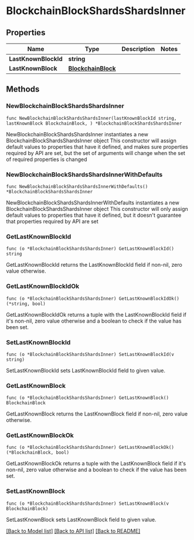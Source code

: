 # BlockchainBlockShardsShardsInner

## Properties

Name | Type | Description | Notes
------------ | ------------- | ------------- | -------------
**LastKnownBlockId** | **string** |  | 
**LastKnownBlock** | [**BlockchainBlock**](BlockchainBlock.md) |  | 

## Methods

### NewBlockchainBlockShardsShardsInner

`func NewBlockchainBlockShardsShardsInner(lastKnownBlockId string, lastKnownBlock BlockchainBlock, ) *BlockchainBlockShardsShardsInner`

NewBlockchainBlockShardsShardsInner instantiates a new BlockchainBlockShardsShardsInner object
This constructor will assign default values to properties that have it defined,
and makes sure properties required by API are set, but the set of arguments
will change when the set of required properties is changed

### NewBlockchainBlockShardsShardsInnerWithDefaults

`func NewBlockchainBlockShardsShardsInnerWithDefaults() *BlockchainBlockShardsShardsInner`

NewBlockchainBlockShardsShardsInnerWithDefaults instantiates a new BlockchainBlockShardsShardsInner object
This constructor will only assign default values to properties that have it defined,
but it doesn't guarantee that properties required by API are set

### GetLastKnownBlockId

`func (o *BlockchainBlockShardsShardsInner) GetLastKnownBlockId() string`

GetLastKnownBlockId returns the LastKnownBlockId field if non-nil, zero value otherwise.

### GetLastKnownBlockIdOk

`func (o *BlockchainBlockShardsShardsInner) GetLastKnownBlockIdOk() (*string, bool)`

GetLastKnownBlockIdOk returns a tuple with the LastKnownBlockId field if it's non-nil, zero value otherwise
and a boolean to check if the value has been set.

### SetLastKnownBlockId

`func (o *BlockchainBlockShardsShardsInner) SetLastKnownBlockId(v string)`

SetLastKnownBlockId sets LastKnownBlockId field to given value.


### GetLastKnownBlock

`func (o *BlockchainBlockShardsShardsInner) GetLastKnownBlock() BlockchainBlock`

GetLastKnownBlock returns the LastKnownBlock field if non-nil, zero value otherwise.

### GetLastKnownBlockOk

`func (o *BlockchainBlockShardsShardsInner) GetLastKnownBlockOk() (*BlockchainBlock, bool)`

GetLastKnownBlockOk returns a tuple with the LastKnownBlock field if it's non-nil, zero value otherwise
and a boolean to check if the value has been set.

### SetLastKnownBlock

`func (o *BlockchainBlockShardsShardsInner) SetLastKnownBlock(v BlockchainBlock)`

SetLastKnownBlock sets LastKnownBlock field to given value.



[[Back to Model list]](../README.md#documentation-for-models) [[Back to API list]](../README.md#documentation-for-api-endpoints) [[Back to README]](../README.md)


